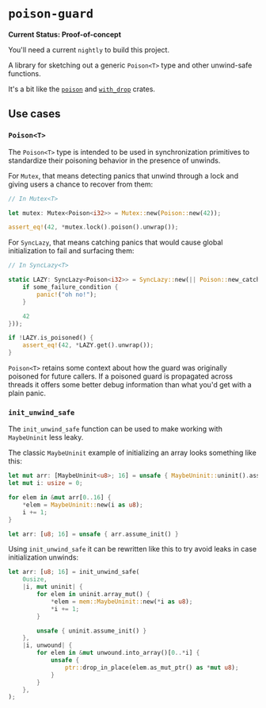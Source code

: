 # `poison-guard`

**Current Status: Proof-of-concept**

You'll need a current `nightly` to build this project.

A library for sketching out a generic `Poison<T>` type and other unwind-safe functions.

It's a bit like the [`poison`](https://github.com/reem/rust-poison) and [`with_drop`](https://github.com/koraa/with_drop/) crates.

## Use cases

### `Poison<T>`

The `Poison<T>` type is intended to be used in synchronization primitives to standardize their poisoning behavior in the presence of unwinds.

For `Mutex`, that means detecting panics that unwind through a lock and giving users a chance to recover from them:

```rust
// In Mutex<T>

let mutex: Mutex<Poison<i32>> = Mutex::new(Poison::new(42));

assert_eq!(42, *mutex.lock().poison().unwrap());
```

For `SyncLazy`, that means catching panics that would cause global initialization to fail and surfacing them:

```rust
// In SyncLazy<T>

static LAZY: SyncLazy<Poison<i32>> = SyncLazy::new(|| Poison::new_catch_unwind(|| {
    if some_failure_condition {
        panic!("oh no!");
    }

    42
}));

if !LAZY.is_poisoned() {
    assert_eq!(42, *LAZY.get().unwrap());
}
```

`Poison<T>` retains some context about how the guard was originally poisoned for future callers. If a poisoned guard is propagated across threads it offers some better debug information than what you'd get with a plain panic.

### `init_unwind_safe`

The `init_unwind_safe` function can be used to make working with `MaybeUninit` less leaky.

The classic `MaybeUninit` example of initializing an array looks something like this:

```rust
let mut arr: [MaybeUninit<u8>; 16] = unsafe { MaybeUninit::uninit().assume_init() };
let mut i: usize = 0;

for elem in &mut arr[0..16] {
    *elem = MaybeUninit::new(i as u8);
    i += 1;
}

let arr: [u8; 16] = unsafe { arr.assume_init() }
```

Using `init_unwind_safe` it can be rewritten like this to try avoid leaks in case initialization unwinds:

```rust
let arr: [u8; 16] = init_unwind_safe(
    0usize,
    |i, mut uninit| {
        for elem in uninit.array_mut() {
            *elem = mem::MaybeUninit::new(*i as u8);
            *i += 1;
        }

        unsafe { uninit.assume_init() }
    },
    |i, unwound| {
        for elem in &mut unwound.into_array()[0..*i] {
            unsafe {
                ptr::drop_in_place(elem.as_mut_ptr() as *mut u8);
            }
        }
    },
);
```
